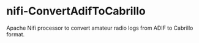 # nifi-ConvertAdifToCabrillo
Apache Nifi processor to convert amateur radio logs from ADIF to Cabrillo format.

